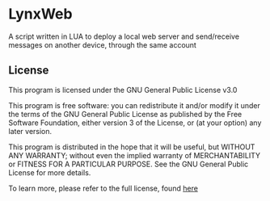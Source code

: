 # LynxWeb
A script written in LUA to deploy a local web server and send/receive messages on another device, through the same account

## License

This program is licensed under the GNU General Public License v3.0

This program is free software: you can redistribute it and/or modify it under the terms of the GNU General Public License as published by the Free Software Foundation, either version 3 of the License, or (at your option) any later version.

This program is distributed in the hope that it will be useful, but WITHOUT ANY WARRANTY; without even the implied warranty of MERCHANTABILITY or FITNESS FOR A PARTICULAR PURPOSE. See the GNU General Public License for more details.

To learn more, please refer to the full license, found [here](LICENSE)
